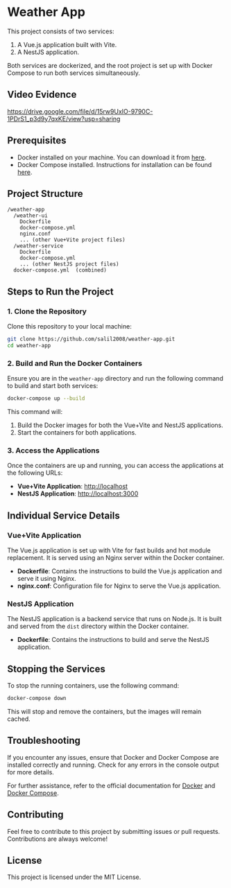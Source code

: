 
# Weather App

This project consists of two services:
1. A Vue.js application built with Vite.
2. A NestJS application.

Both services are dockerized, and the root project is set up with Docker Compose to run both services simultaneously.

## Video Evidence
https://drive.google.com/file/d/15rw9UxIO-9790C-1PDrS1_p3d9y7qxKE/view?usp=sharing

## Prerequisites

- Docker installed on your machine. You can download it from [here](https://www.docker.com/get-started).
- Docker Compose installed. Instructions for installation can be found [here](https://docs.docker.com/compose/install/).

## Project Structure

```
/weather-app
  /weather-ui
    Dockerfile
    docker-compose.yml
    nginx.conf
    ... (other Vue+Vite project files)
  /weather-service
    Dockerfile
    docker-compose.yml
    ... (other NestJS project files)
  docker-compose.yml  (combined)
```

## Steps to Run the Project

### 1. Clone the Repository

Clone this repository to your local machine:

```sh
git clone https://github.com/salil2008/weather-app.git
cd weather-app
```

### 2. Build and Run the Docker Containers

Ensure you are in the `weather-app` directory and run the following command to build and start both services:

```sh
docker-compose up --build
```

This command will:

1. Build the Docker images for both the Vue+Vite and NestJS applications.
2. Start the containers for both applications.

### 3. Access the Applications

Once the containers are up and running, you can access the applications at the following URLs:

- **Vue+Vite Application**: [http://localhost](http://localhost)
- **NestJS Application**: [http://localhost:3000](http://localhost:3000)

## Individual Service Details

### Vue+Vite Application

The Vue.js application is set up with Vite for fast builds and hot module replacement. It is served using an Nginx server within the Docker container.

- **Dockerfile**: Contains the instructions to build the Vue.js application and serve it using Nginx.
- **nginx.conf**: Configuration file for Nginx to serve the Vue.js application.

### NestJS Application

The NestJS application is a backend service that runs on Node.js. It is built and served from the `dist` directory within the Docker container.

- **Dockerfile**: Contains the instructions to build and serve the NestJS application.

## Stopping the Services

To stop the running containers, use the following command:

```sh
docker-compose down
```

This will stop and remove the containers, but the images will remain cached.

## Troubleshooting

If you encounter any issues, ensure that Docker and Docker Compose are installed correctly and running. Check for any errors in the console output for more details.

For further assistance, refer to the official documentation for [Docker](https://docs.docker.com/) and [Docker Compose](https://docs.docker.com/compose/).

## Contributing

Feel free to contribute to this project by submitting issues or pull requests. Contributions are always welcome!

## License

This project is licensed under the MIT License.
